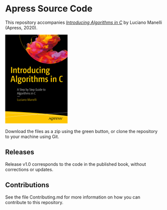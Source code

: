 # Apress Source Code

This repository accompanies [*Introducing Algorithms in C*](https://www.apress.com/9781484256220) by Luciano Manelli (Apress, 2020).

[comment]: #cover
![Cover image](9781484256220.jpg)

Download the files as a zip using the green button, or clone the repository to your machine using Git.

## Releases

Release v1.0 corresponds to the code in the published book, without corrections or updates.

## Contributions

See the file Contributing.md for more information on how you can contribute to this repository.